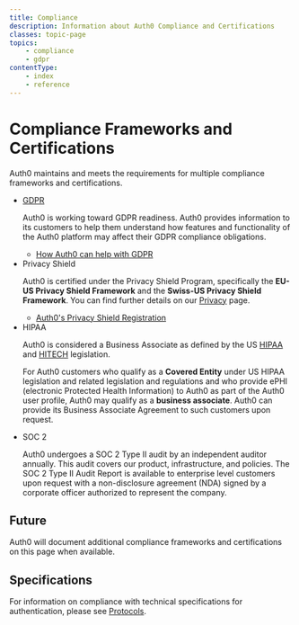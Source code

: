 ```yaml
---
title: Compliance
description: Information about Auth0 Compliance and Certifications
classes: topic-page
topics:
    - compliance
    - gdpr
contentType: 
    - index
    - reference
---
```

<div class="topic-page-header">
  <div data-name="example" class="topic-page-badge"></div>
  <h1>Compliance Frameworks and Certifications</h1>
  <p>
    Auth0 maintains and meets the requirements for multiple compliance frameworks and certifications.
  </p>
</div>

<ul class="topic-links">
  <li>
    <i class="icon icon-budicon-715"></i><a href="/compliance/gdpr">GDPR</a>
    <p>Auth0 is working toward GDPR readiness. Auth0 provides information to its customers to help them understand how features and functionality of the Auth0 platform may affect their GDPR compliance obligations.</p>
    <ul>
      <li>
        <i class="icon icon-budicon-695"></i><a href="/compliance/gdpr/features-aiding-compliance">How Auth0 can help with GDPR</a>
      </li>
    </ul>
  </li>
  <li>
    <i class="icon icon-budicon-715"></i>Privacy Shield
    <p>Auth0 is certified under the Privacy Shield Program, specifically the <b>EU-US Privacy Shield Framework</b> and the <b>Swiss-US Privacy Shield Framework</b>. You can find further details on our <a href="https://auth0.com/privacy">Privacy</a> page.</p>
    <ul>
      <li>
        <i class="icon icon-budicon-695"></i><a href="https://www.privacyshield.gov/participant?id=a2zt000000001VJAAY&status=Active">Auth0's Privacy Shield Registration</a>
      </li>
    </ul>
  </li>
  <li>
    <i class="icon icon-budicon-715"></i>HIPAA
    <p>Auth0 is considered a Business Associate as defined by the US <a href="https://www.hhs.gov/hipaa/index.html">HIPAA</a> and <a href="https://www.hhs.gov/hipaa/for-professionals/special-topics/HITECH-act-enforcement-interim-final-rule/index.html">HITECH</a> legislation.</p>
    <p>For Auth0 customers who qualify as a <b>Covered Entity</b> under US HIPAA legislation and related legislation and regulations and who provide ePHI (electronic Protected Health Information) to Auth0 as part of the Auth0 user profile, Auth0 may qualify as a <b>business associate</b>. Auth0 can provide its Business Associate Agreement to such customers upon request.</p>
  </li>
  <li>
    <i class="icon icon-budicon-715"></i>SOC 2
    <p>Auth0 undergoes a SOC 2 Type II audit by an independent auditor annually. This audit covers our product, infrastructure, and policies. The SOC 2 Type II Audit Report is available to enterprise level customers upon request with a non-disclosure agreement (NDA) signed by a corporate officer authorized to represent the company.</p>
  </li>
</ul>

<h2>Future</h2>

<p>Auth0 will document additional compliance frameworks and certifications on this page when available.</p>

<h2>Specifications</h2>

<p>For information on compliance with technical specifications for authentication, please see <a href="/protocols">Protocols</a>.</p>
